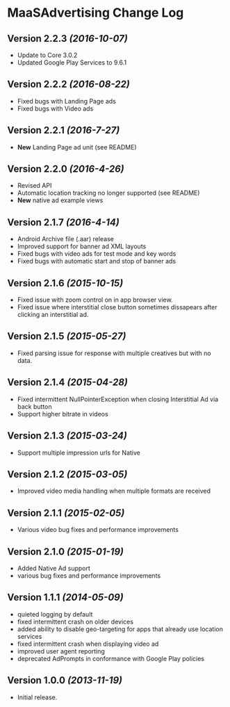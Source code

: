 MaaSAdvertising Change Log
==========================
Version 2.2.3 *(2016-10-07)*
----------------------------
* Update to Core 3.0.2
* Updated Google Play Services to 9.6.1

Version 2.2.2 *(2016-08-22)*
----------------------------
* Fixed bugs with Landing Page ads
* Fixed bugs with Video ads

Version 2.2.1 *(2016-7-27)*
----------------------------
* **New** Landing Page ad unit (see README)

Version 2.2.0 *(2016-4-26)*
----------------------------
* Revised API
* Automatic location tracking no longer supported (see README)
* **New** native ad example views

Version 2.1.7 *(2016-4-14)*
----------------------------
* Android Archive file (.aar) release
* Improved support for banner ad XML layouts
* Fixed bugs with video ads for test mode and key words
* Fixed bugs with automatic start and stop of banner ads

Version 2.1.6 *(2015-10-15)*
----------------------------
* Fixed issue with zoom control on in app browser view.
* Fixed issue where interstitial close button sometimes dissapears after clicking an interstitial ad.

Version 2.1.5 *(2015-05-27)*
----------------------------
* Fixed parsing issue for response with multiple creatives but with no data.

Version 2.1.4 *(2015-04-28)*
----------------------------
* Fixed intermittent NullPointerException when closing Interstitial Ad via back button
* Support higher bitrate in videos

Version 2.1.3 *(2015-03-24)*
----------------------------
* Support multiple impression urls for Native

Version 2.1.2 *(2015-03-05)*
----------------------------
* Improved video media handling when multiple formats are received


Version 2.1.1 *(2015-02-05)*
----------------------------
* Various video bug fixes and performance improvements


Version 2.1.0 *(2015-01-19)*
----------------------------
 * Added Native Ad support
 * various bug fixes and performance improvements


Version 1.1.1 *(2014-05-09)*
----------------------------
 * quieted logging by default
 * fixed intermittent crash on older devices
 * added ability to disable geo-targeting for apps that already use location services
 * fixed intermittent crash when displaying video ad
 * improved user agent reporting
 * deprecated AdPrompts in conformance with Google Play policies


Version 1.0.0 *(2013-11-19)*
----------------------------
 * Initial release.
